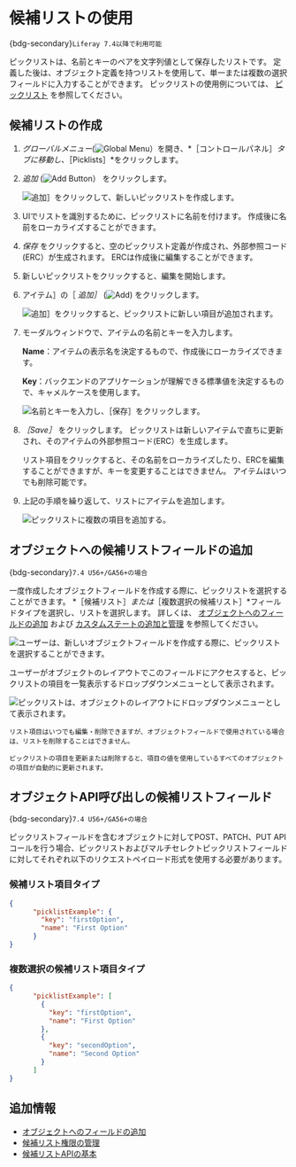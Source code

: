 # 候補リストの使用

{bdg-secondary}`Liferay 7.4以降で利用可能`

ピックリストは、名前とキーのペアを文字列値として保存したリストです。 定義した後は、オブジェクト定義を持つリストを使用して、単一または複数の選択フィールドに入力することができます。 ピックリストの使用例については、 [ピックリスト](../picklists.md) を参照してください。

## 候補リストの作成

1. *グローバルメニュー*(![Global Menu](../../../images/icon-applications-menu.png)）を開き、*［コントロールパネル］*タブに移動し、*［Picklists］*をクリックします。

1. *追加* (![Add Button](../../../images/icon-add.png)） をクリックします。

   ![追加］をクリックして、新しいピックリストを作成します。](./using-picklists/images/01.png)

1. UIでリストを識別するために、ピックリストに名前を付けます。 作成後に名前をローカライズすることができます。

1. *保存* をクリックすると、空のピックリスト定義が作成され、外部参照コード(ERC）が生成されます。 ERCは作成後に編集することができます。

1. 新しいピックリストをクリックすると、編集を開始します。

1. アイテム］の［ *追加］* (![Add](../../../images/icon-add.png)) をクリックします。

   ![追加］をクリックすると、ピックリストに新しい項目が追加されます。](./using-picklists/images/02.png)

1. モーダルウィンドウで、アイテムの名前とキーを入力します。

   **Name**：アイテムの表示名を決定するもので、作成後にローカライズできます。

   **Key**：バックエンドのアプリケーションが理解できる標準値を決定するもので、キャメルケースを使用します。

   ![名前とキーを入力し、［保存］をクリックします。](./using-picklists/images/03.png)

1. *［Save］* をクリックします。 ピックリストは新しいアイテムで直ちに更新され、そのアイテムの外部参照コード(ERC）を生成します。

   リスト項目をクリックすると、その名前をローカライズしたり、ERCを編集することができますが、キーを変更することはできません。 アイテムはいつでも削除可能です。

1. 上記の手順を繰り返して、リストにアイテムを追加します。

   ![ピックリストに複数の項目を追加する。](./using-picklists/images/04.png)

## オブジェクトへの候補リストフィールドの追加

{bdg-secondary}`7.4 U56+/GA56+の場合`

一度作成したオブジェクトフィールドを作成する際に、ピックリストを選択することができます。 *［候補リスト］*または*［複数選択の候補リスト］*フィールドタイプを選択し、リストを選択します。 詳しくは、 [オブジェクトへのフィールドの追加](../creating-and-managing-objects/fields/adding-fields-to-objects.md) および [カスタムステートの追加と管理](../creating-and-managing-objects/fields/adding-and-managing-custom-states.md) を参照してください。

![ユーザーは、新しいオブジェクトフィールドを作成する際に、ピックリストを選択することができます。](./using-picklists/images/05.png)

ユーザーがオブジェクトのレイアウトでこのフィールドにアクセスすると、ピックリストの項目を一覧表示するドロップダウンメニューとして表示されます。

![ピックリストは、オブジェクトのレイアウトにドロップダウンメニューとして表示されます。](./using-picklists/images/06.png)

```{important}
リスト項目はいつでも編集・削除できますが、オブジェクトフィールドで使用されている場合は、リストを削除することはできません。

ピックリストの項目を更新または削除すると、項目の値を使用しているすべてのオブジェクトの項目が自動的に更新されます。
```

## オブジェクトAPI呼び出しの候補リストフィールド

{bdg-secondary}`7.4 U56+/GA56+の場合`

ピックリストフィールドを含むオブジェクトに対してPOST、PATCH、PUT APIコールを行う場合、ピックリストおよびマルチセレクトピックリストフィールドに対してそれぞれ以下のリクエストペイロード形式を使用する必要があります。

### 候補リスト項目タイプ

```json
{ 
      "picklistExample": {
        "key": "firstOption",
        "name": "First Option"
      }
}
```

### 複数選択の候補リスト項目タイプ

```json
{ 
      "picklistExample": [
        {
          "key": "firstOption",
          "name": "First Option"
        },
        {
          "key": "secondOption",
          "name": "Second Option"
        }
      ]
}
```

## 追加情報

* [オブジェクトへのフィールドの追加](../creating-and-managing-objects/fields/adding-fields-to-objects.md)
* [候補リスト権限の管理](./managing-picklist-permissions.md)
* [候補リストAPIの基本](./picklists-api-basics.md)
